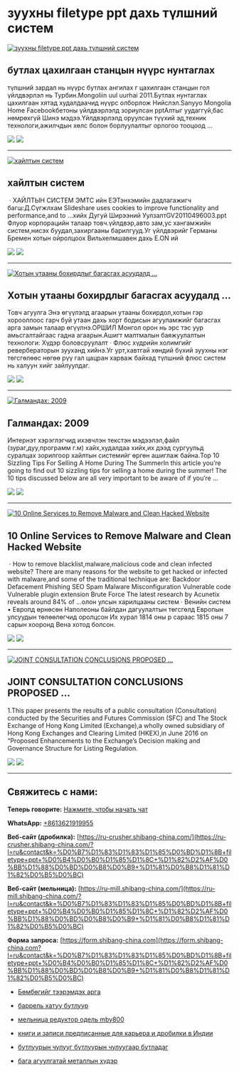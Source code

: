 # зуухны filetype ppt дахь түлшний систем

<a href="https://swt.shibang-china.com/?l=ru&img&k=%D0%B7%D1%83%D1%83%D1%85%D0%BD%D1%8B+filetype+ppt+%D0%B4%D0%B0%D1%85%D1%8C+%D1%82%D2%AF%D0%BB%D1%88%D0%BD%D0%B8%D0%B9+%D1%81%D0%B8%D1%81%D1%82%D0%B5%D0%BC" target="_blank">![зуухны filetype ppt дахь түлшний систем](http://static.shibang-china.com/all-800x300/488.jpg)</a>

## бутлах цахилгаан станцын нүүрс нунтаглах
түлшний зардал нь нүүрс бутлах ангилах г цахилгаан станцын гол үйлдвэрлэл нь Турбин.Mongoliin uul uurhai 2011.Бутлах нунтаглах цахилгаан хятад худалдаачид нүүрс олборлож Нийслэл.Sanyyo Mongolia Home Facebookбетоны үйлдвэрлэлд зориулсан pptАлтыг уудаггүй,бас нөмрөхгүй Шинэ мэдээ.Үйлдвэрлэлд оруулсан түүхий эд,техник технологи,ажилчдын хөлс болон борлуулалтыг орлогоо тооцоод …


<a href="https://whatsapp.shibangsoft.com/WhatsApp.php" target="_blank" title="WhatsApp">![](http://static.shibang-china.com/icon/whatsapp.png)</a> <a href="https://swt.shibang-china.com/?l=ru&icon&k=%D0%B7%D1%83%D1%83%D1%85%D0%BD%D1%8B+filetype+ppt+%D0%B4%D0%B0%D1%85%D1%8C+%D1%82%D2%AF%D0%BB%D1%88%D0%BD%D0%B8%D0%B9+%D1%81%D0%B8%D1%81%D1%82%D0%B5%D0%BC" target="_blank">![](http://static.shibang-china.com/icon/chat-ru.png)</a>

---

<a href="https://swt.shibang-china.com/?l=ru&img&k=%D0%B7%D1%83%D1%83%D1%85%D0%BD%D1%8B+filetype+ppt+%D0%B4%D0%B0%D1%85%D1%8C+%D1%82%D2%AF%D0%BB%D1%88%D0%BD%D0%B8%D0%B9+%D1%81%D0%B8%D1%81%D1%82%D0%B5%D0%BC" target="_blank">![хайлтын систем](http://static.shibang-china.com/all-800x300/542.jpg)</a>

## хайлтын систем
&nbsp;&#0183;&#32;ХАЙЛТЫН СИСТЕМ ЭМТС ийн ЕЭТэнхэмийн дадлагажигч багш:Д.Сүгжлхам Slideshare uses cookies to improve functionality and performance,and to …хийх Дугуй Ширээний УулзалтGV20110496003.ppt Флуор корпорацийн талаар товч.үйлдвэр,авто зам,ус хангамжийн систем,нисэх буудал,захиргааны барилгууд.Уг үйлдвэрийг Германы Бремен хотын ойролцоох Вильхелмшавен дахь E.ON ий


<a href="https://whatsapp.shibangsoft.com/WhatsApp.php" target="_blank" title="WhatsApp">![](http://static.shibang-china.com/icon/whatsapp.png)</a> <a href="https://swt.shibang-china.com/?l=ru&icon&k=%D0%B7%D1%83%D1%83%D1%85%D0%BD%D1%8B+filetype+ppt+%D0%B4%D0%B0%D1%85%D1%8C+%D1%82%D2%AF%D0%BB%D1%88%D0%BD%D0%B8%D0%B9+%D1%81%D0%B8%D1%81%D1%82%D0%B5%D0%BC" target="_blank">![](http://static.shibang-china.com/icon/chat-ru.png)</a>

---

<a href="https://swt.shibang-china.com/?l=ru&img&k=%D0%B7%D1%83%D1%83%D1%85%D0%BD%D1%8B+filetype+ppt+%D0%B4%D0%B0%D1%85%D1%8C+%D1%82%D2%AF%D0%BB%D1%88%D0%BD%D0%B8%D0%B9+%D1%81%D0%B8%D1%81%D1%82%D0%B5%D0%BC" target="_blank">![Хотын утааны бохирдлыг багасгах асуудалд …](http://static.shibang-china.com/all-800x300/434.jpg)</a>

## Хотын утааны бохирдлыг багасгах асуудалд …
Товч агуулга Энэ өгүүлэлд агаарын утааны бохирдол,хотын гэр хорооллоос гарч буй утаан дахь хорт бодисын агууламжийг багасгах арга замын талаар өгүүлнэ.ОРШИЛ Монгол орон нь эрс тэс уур амьсгалтайгаас гадна агаарын.Ашигт малтмалын баяжуулалтын технологи: Хүдэр боловсруулалт&nbsp;&#0183;&#32;Флюс хүдрийн холимгийг ревербераторын зууханд хийнэ.Уг урт,хавтгай хөндий бүхий зуухны нэг төгсгөлөөс нөгөө рүү гал цацран харваж байхад түлшний флюс систем нь халуун хийг зайлуулдаг.


<a href="https://whatsapp.shibangsoft.com/WhatsApp.php" target="_blank" title="WhatsApp">![](http://static.shibang-china.com/icon/whatsapp.png)</a> <a href="https://swt.shibang-china.com/?l=ru&icon&k=%D0%B7%D1%83%D1%83%D1%85%D0%BD%D1%8B+filetype+ppt+%D0%B4%D0%B0%D1%85%D1%8C+%D1%82%D2%AF%D0%BB%D1%88%D0%BD%D0%B8%D0%B9+%D1%81%D0%B8%D1%81%D1%82%D0%B5%D0%BC" target="_blank">![](http://static.shibang-china.com/icon/chat-ru.png)</a>

---

<a href="https://swt.shibang-china.com/?l=ru&img&k=%D0%B7%D1%83%D1%83%D1%85%D0%BD%D1%8B+filetype+ppt+%D0%B4%D0%B0%D1%85%D1%8C+%D1%82%D2%AF%D0%BB%D1%88%D0%BD%D0%B8%D0%B9+%D1%81%D0%B8%D1%81%D1%82%D0%B5%D0%BC" target="_blank">![Галмандах: 2009](http://static.shibang-china.com/all-800x300/458.jpg)</a>

## Галмандах: 2009
Интернэт хэрэглэгчид ихэвчлэн текстэн мэдээлэл,файл (зураг,дуу,программ г.м) хайх,худалдаа хийх,их дээд сургуульд суралцах зорилгоор хайлтын системийг өргөн ашиглаж байна.Top 10 Sizzling Tips For Selling A Home During The SummerIn this article you’re going to find out 10 sizzling tips for selling a home during the summer! The 10 tips discussed below are all very important to be aware of if you’re …


<a href="https://whatsapp.shibangsoft.com/WhatsApp.php" target="_blank" title="WhatsApp">![](http://static.shibang-china.com/icon/whatsapp.png)</a> <a href="https://swt.shibang-china.com/?l=ru&icon&k=%D0%B7%D1%83%D1%83%D1%85%D0%BD%D1%8B+filetype+ppt+%D0%B4%D0%B0%D1%85%D1%8C+%D1%82%D2%AF%D0%BB%D1%88%D0%BD%D0%B8%D0%B9+%D1%81%D0%B8%D1%81%D1%82%D0%B5%D0%BC" target="_blank">![](http://static.shibang-china.com/icon/chat-ru.png)</a>

---

<a href="https://swt.shibang-china.com/?l=ru&img&k=%D0%B7%D1%83%D1%83%D1%85%D0%BD%D1%8B+filetype+ppt+%D0%B4%D0%B0%D1%85%D1%8C+%D1%82%D2%AF%D0%BB%D1%88%D0%BD%D0%B8%D0%B9+%D1%81%D0%B8%D1%81%D1%82%D0%B5%D0%BC" target="_blank">![10 Online Services to Remove Malware and Clean Hacked Website](http://static.shibang-china.com/all-800x300/422.jpg)</a>

## 10 Online Services to Remove Malware and Clean Hacked Website
&nbsp;&#0183;&#32;How to remove blacklist,malware,malicious code and clean infected website? There are many reasons for the website to get hacked or infected with malware,and some of the traditional technique are: Backdoor Defacement Phishing SEO Spam Malware Misconfiguration Vulnerable code Vulnerable plugin extension Brute Force The latest research by Acunetix reveals around 84% of …олон улсын харилцааны систем&nbsp;&#0183;&#32;Венийн систем • Европд өрнөсөн Наполеоны байлдан дагуулалтын төгсгөлд Европын улсуудын төлөөлөгчид оролцсон Их хурал 1814 оны р сараас 1815 оны 7 сарын хооронд Вена хотод болсон.


<a href="https://whatsapp.shibangsoft.com/WhatsApp.php" target="_blank" title="WhatsApp">![](http://static.shibang-china.com/icon/whatsapp.png)</a> <a href="https://swt.shibang-china.com/?l=ru&icon&k=%D0%B7%D1%83%D1%83%D1%85%D0%BD%D1%8B+filetype+ppt+%D0%B4%D0%B0%D1%85%D1%8C+%D1%82%D2%AF%D0%BB%D1%88%D0%BD%D0%B8%D0%B9+%D1%81%D0%B8%D1%81%D1%82%D0%B5%D0%BC" target="_blank">![](http://static.shibang-china.com/icon/chat-ru.png)</a>

---

<a href="https://swt.shibang-china.com/?l=ru&img&k=%D0%B7%D1%83%D1%83%D1%85%D0%BD%D1%8B+filetype+ppt+%D0%B4%D0%B0%D1%85%D1%8C+%D1%82%D2%AF%D0%BB%D1%88%D0%BD%D0%B8%D0%B9+%D1%81%D0%B8%D1%81%D1%82%D0%B5%D0%BC" target="_blank">![JOINT CONSULTATION CONCLUSIONS PROPOSED …](http://static.shibang-china.com/all-800x300/213.jpg)</a>

## JOINT CONSULTATION CONCLUSIONS PROPOSED …
1.This paper presents the results of a public consultation (Consultation) conducted by the Securities and Futures Commission (SFC) and The Stock Exchange of Hong Kong Limited (Exchange),a wholly owned subsidiary of Hong Kong Exchanges and Clearing Limited (HKEX),in June 2016 on “Proposed Enhancements to the Exchange’s Decision making and Governance Structure for Listing Regulation.

<a href="https://whatsapp.shibangsoft.com/WhatsApp.php" target="_blank" title="WhatsApp">![](http://static.shibang-china.com/icon/whatsapp.png)</a> <a href="https://swt.shibang-china.com/?l=ru&icon&k=%D0%B7%D1%83%D1%83%D1%85%D0%BD%D1%8B+filetype+ppt+%D0%B4%D0%B0%D1%85%D1%8C+%D1%82%D2%AF%D0%BB%D1%88%D0%BD%D0%B8%D0%B9+%D1%81%D0%B8%D1%81%D1%82%D0%B5%D0%BC" target="_blank">![](http://static.shibang-china.com/icon/chat-ru.png)</a>

---
## Свяжитесь с нами:

**Теперь говорите:** [Нажмите, чтобы начать чат](https://swt.shibang-china.com?l=ru&contact&k=%D0%B7%D1%83%D1%83%D1%85%D0%BD%D1%8B+filetype+ppt+%D0%B4%D0%B0%D1%85%D1%8C+%D1%82%D2%AF%D0%BB%D1%88%D0%BD%D0%B8%D0%B9+%D1%81%D0%B8%D1%81%D1%82%D0%B5%D0%BC)

**WhatsApp:**  [+8613621919955](https://whatsapp.shibangsoft.com/WhatsApp.php)

**Веб-сайт (дробилка):** [https://ru-crusher.shibang-china.com/](https://ru-crusher.shibang-china.com/?l=ru&contact&k=%D0%B7%D1%83%D1%83%D1%85%D0%BD%D1%8B+filetype+ppt+%D0%B4%D0%B0%D1%85%D1%8C+%D1%82%D2%AF%D0%BB%D1%88%D0%BD%D0%B8%D0%B9+%D1%81%D0%B8%D1%81%D1%82%D0%B5%D0%BC)

**Веб-сайт (мельница):** [https://ru-mill.shibang-china.com/](https://ru-mill.shibang-china.com/?l=ru&contact&k=%D0%B7%D1%83%D1%83%D1%85%D0%BD%D1%8B+filetype+ppt+%D0%B4%D0%B0%D1%85%D1%8C+%D1%82%D2%AF%D0%BB%D1%88%D0%BD%D0%B8%D0%B9+%D1%81%D0%B8%D1%81%D1%82%D0%B5%D0%BC)

**Форма запроса:** [https://form.shibang-china.com](https://form.shibang-china.com?l=ru&contact&k=%D0%B7%D1%83%D1%83%D1%85%D0%BD%D1%8B+filetype+ppt+%D0%B4%D0%B0%D1%85%D1%8C+%D1%82%D2%AF%D0%BB%D1%88%D0%BD%D0%B8%D0%B9+%D1%81%D0%B8%D1%81%D1%82%D0%B5%D0%BC)

* [Бөмбөгийг тээрэмдэх арга](../127/%D0%91%D3%A9%D0%BC%D0%B1%D3%A9%D0%B3%D0%B8%D0%B9%D0%B3%20%D1%82%D1%8D%D1%8D%D1%80%D1%8D%D0%BC%D0%B4%D1%8D%D1%85%20%D0%B0%D1%80%D0%B3%D0%B0.md)

* [баррель хатуу бутлуур](../127/%D0%B1%D0%B0%D1%80%D1%80%D0%B5%D0%BB%D1%8C%20%D1%85%D0%B0%D1%82%D1%83%D1%83%20%D0%B1%D1%83%D1%82%D0%BB%D1%83%D1%83%D1%80.md)

* [мельница редуктор одель mby800](../126/%D0%BC%D0%B5%D0%BB%D1%8C%D0%BD%D0%B8%D1%86%D0%B0%20%D1%80%D0%B5%D0%B4%D1%83%D0%BA%D1%82%D0%BE%D1%80%20%D0%BE%D0%B4%D0%B5%D0%BB%D1%8C%20mby800.md)

* [книги и записи предписанные для карьера и дробилки в Индии](../130/%D0%BA%D0%BD%D0%B8%D0%B3%D0%B8%20%D0%B8%20%D0%B7%D0%B0%D0%BF%D0%B8%D1%81%D0%B8%20%D0%BF%D1%80%D0%B5%D0%B4%D0%BF%D0%B8%D1%81%D0%B0%D0%BD%D0%BD%D1%8B%D0%B5%20%D0%B4%D0%BB%D1%8F%20%D0%BA%D0%B0%D1%80%D1%8C%D0%B5%D1%80%D0%B0%20%D0%B8%20%D0%B4%D1%80%D0%BE%D0%B1%D0%B8%D0%BB%D0%BA%D0%B8%20%D0%B2%20%D0%98%D0%BD%D0%B4%D0%B8%D0%B8.md)

* [бутлуурын чулууг бутлуурын чулуугаар бутладаг](../126/%D0%B1%D1%83%D1%82%D0%BB%D1%83%D1%83%D1%80%D1%8B%D0%BD%20%D1%87%D1%83%D0%BB%D1%83%D1%83%D0%B3%20%D0%B1%D1%83%D1%82%D0%BB%D1%83%D1%83%D1%80%D1%8B%D0%BD%20%D1%87%D1%83%D0%BB%D1%83%D1%83%D0%B3%D0%B0%D0%B0%D1%80%20%D0%B1%D1%83%D1%82%D0%BB%D0%B0%D0%B4%D0%B0%D0%B3.md)

* [бага агуулгатай металлын хүдэр](../127/%D0%B1%D0%B0%D0%B3%D0%B0%20%D0%B0%D0%B3%D1%83%D1%83%D0%BB%D0%B3%D0%B0%D1%82%D0%B0%D0%B9%20%D0%BC%D0%B5%D1%82%D0%B0%D0%BB%D0%BB%D1%8B%D0%BD%20%D1%85%D2%AF%D0%B4%D1%8D%D1%80.md)